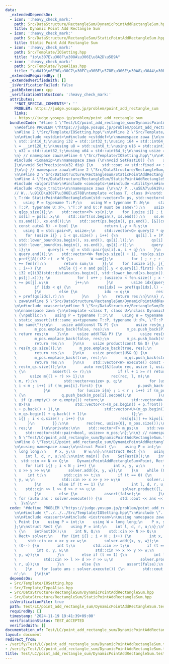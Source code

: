 ```yaml
---
data:
  _extendedDependsOn:
  - icon: ':heavy_check_mark:'
    path: Src/DataStructure/RectangleSum/DynamicPointAddRectangleSum.hpp
    title: Dynamic Point Add Rectangle Sum
  - icon: ':heavy_check_mark:'
    path: Src/DataStructure/RectangleSum/StaticPointAddRectangleSum.hpp
    title: Static Point Add Rectangle Sum
  - icon: ':heavy_check_mark:'
    path: Src/Template/IOSetting.hpp
    title: "io\u307E\u308F\u308A\u306E\u8A2D\u5B9A"
  - icon: ':heavy_check_mark:'
    path: Src/Template/TypeAlias.hpp
    title: "\u6A19\u6E96\u30C7\u30FC\u30BF\u578B\u306E\u30A8\u30A4\u30EA\u30A2\u30B9"
  _extendedRequiredBy: []
  _extendedVerifiedWith: []
  _isVerificationFailed: false
  _pathExtension: cpp
  _verificationStatusIcon: ':heavy_check_mark:'
  attributes:
    '*NOT_SPECIAL_COMMENTS*': ''
    PROBLEM: https://judge.yosupo.jp/problem/point_add_rectangle_sum
    links:
    - https://judge.yosupo.jp/problem/point_add_rectangle_sum
  bundledCode: "#line 1 \"Test/LC/point_add_rectangle_sum/DynamicPointAddRectangleSum.test.cpp\"\
    \n#define PROBLEM \"https://judge.yosupo.jp/problem/point_add_rectangle_sum\"\n\
    \n#line 2 \"Src/Template/IOSetting.hpp\"\n\n#line 2 \"Src/Template/TypeAlias.hpp\"\
    \n\n#include <cstdint>\n#include <cstddef>\n\nnamespace zawa {\n\nusing i16 =\
    \ std::int16_t;\nusing i32 = std::int32_t;\nusing i64 = std::int64_t;\nusing i128\
    \ = __int128_t;\n\nusing u8 = std::uint8_t;\nusing u16 = std::uint16_t;\nusing\
    \ u32 = std::uint32_t;\nusing u64 = std::uint64_t;\n\nusing usize = std::size_t;\n\
    \n} // namespace zawa\n#line 4 \"Src/Template/IOSetting.hpp\"\n\n#include <iostream>\n\
    #include <iomanip>\n\nnamespace zawa {\n\nvoid SetFastIO() {\n    std::cin.tie(nullptr)->sync_with_stdio(false);\n\
    }\n\nvoid SetPrecision(u32 dig) {\n    std::cout << std::fixed << std::setprecision(dig);\n\
    }\n\n} // namespace zawa\n#line 2 \"Src/DataStructure/RectangleSum/DynamicPointAddRectangleSum.hpp\"\
    \n\n#line 2 \"Src/DataStructure/RectangleSum/StaticPointAddRectangleSum.hpp\"\n\
    \n#line 4 \"Src/DataStructure/RectangleSum/StaticPointAddRectangleSum.hpp\"\n\n\
    #include <algorithm>\n#include <concepts>\n#include <utility>\n#include <vector>\n\
    #include <type_traits>\n\nnamespace zawa {\n\n// P...\u5EA7\u6A19\u306E\u578B\n\
    // W...\u91CD\u307F\u306E\u578B\ntemplate <class T, class U>\nstd::vector<typename\
    \ T::W> StaticPointAddRectangleSum(std::vector<T> ps, std::vector<U> qs) {\n \
    \   using P = typename T::P;\n    using W = typename T::W;\n    static_assert(std::same_as<typename\
    \ T::P, typename U::P>, \"T::P and U::P must be same\");\n    usize n{ps.size()},\
    \ q{qs.size()};\n    std::vector<P> xs(n);\n    for (usize i{} ; i < n ; i++)\
    \ xs[i] = ps[i].x;\n    std::sort(xs.begin(), xs.end());\n    xs.erase(std::unique(xs.begin(),\
    \ xs.end()), xs.end());\n    std::sort(ps.begin(), ps.end(), [&](const auto& L,\
    \ const auto& R) -> bool {\n            return L.y < R.y;\n            });\n \
    \   using Q = std::pair<P, usize>;\n    std::vector<Q> query(2 * qs.size());\n\
    \    for (usize i{} ; i < qs.size() ; i++) {\n        qs[i].l = (P)std::distance(xs.begin(),\
    \ std::lower_bound(xs.begin(), xs.end(), qs[i].l));\n        qs[i].r = (P)std::distance(xs.begin(),\
    \ std::lower_bound(xs.begin(), xs.end(), qs[i].r));\n        query[i] = std::pair{qs[i].d,\
    \ i};\n        query[i + q] = std::pair{qs[i].u, i + q};\n    }\n    std::sort(query.begin(),\
    \ query.end());\n    std::vector<W> fen(xs.size() + 1), res(qs.size());\n    auto\
    \ pref{[&](i32 r) -> W {\n        W sum{};\n        for ( ; r ; r -= r & -r) sum\
    \ += fen[r];\n        return sum;\n    }};\n    for (usize i{}, j{} ; i < query.size()\
    \ ; i++) {\n        while (j < n and ps[j].y < query[i].first) {\n           \
    \ i32 x{(i32)std::distance(xs.begin(), std::lower_bound(xs.begin(), xs.end(),\
    \ ps[j].x))}; \n            for ( x++ ; (usize)x < fen.size() ; x += x & -x) fen[x]\
    \ += ps[j].w;\n            j++;\n        }\n        usize idx{query[i].second};\n\
    \        if (idx < q) {\n            res[idx] += pref(qs[idx].l) - pref(qs[idx].r);\n\
    \        }\n        else {\n            idx -= q;\n            res[idx] += -pref(qs[idx].l)\
    \ + pref(qs[idx].r);\n        }\n    } \n    return res;\n}\n\n} // namespace\
    \ zawa\n#line 5 \"Src/DataStructure/RectangleSum/DynamicPointAddRectangleSum.hpp\"\
    \n\n#include <cassert>\n#line 9 \"Src/DataStructure/RectangleSum/DynamicPointAddRectangleSum.hpp\"\
    \n\nnamespace zawa {\n\ntemplate <class T, class U>\nclass DynamicPointAddRectangleSum\
    \ {\npublic:\n    using P = typename T::P;\n    using W = typename T::W;\n   \
    \ static_assert(std::same_as<typename T::P, typename U::P>, \"T::P and U::P must\
    \ be same\");\n\n    usize add(const T& P) {\n        usize res{m_ps.size()};\n\
    \        m_pos.emplace_back(false, res);\n        m_ps.push_back(P);\n       \
    \ return res;\n    }\n\n    usize add(T&& P) {\n        usize res{m_ps.size()};\n\
    \        m_pos.emplace_back(false, res);\n        m_ps.push_back(std::move(P));\n\
    \        return res;\n    }\n\n    usize product(const U& Q) {\n        usize\
    \ res{m_qs.size()};\n        m_pos.emplace_back(true, res);\n        m_qs.push_back(Q);\n\
    \        return res;\n    }\n\n    usize product(U&& Q) {\n        usize res{m_qs.size()};\n\
    \        m_pos.emplace_back(true, res);\n        m_qs.push_back(std::move(Q));\n\
    \        return res;\n    }\n\n    std::vector<W> execute() const {\n        std::vector<W>\
    \ res(m_qs.size());\n\n        auto rec{[&](auto rec, usize l, usize r) -> void\
    \ {\n            assert(l <= r);\n            if (l + 1 >= r) return;\n      \
    \      usize m{(l + r) >> 1};\n            rec(rec, l, m);\n            rec(rec,\
    \ m, r);\n            std::vector<usize> p, q;\n            for (usize i{l} ;\
    \ i < m ; i++) if (!m_pos[i].first) {\n                p.push_back(m_pos[i].second);\n\
    \            }\n            for (usize i{m} ; i < r ; i++) if (m_pos[i].first)\
    \ {\n                q.push_back(m_pos[i].second);\n            }\n          \
    \  if (p.empty() or q.empty()) return;\n            std::vector<W> kiyo{StaticPointAddRectangleSum<T,\
    \ U>(\n                    std::vector<T>(m_ps.begin() + p.front(), m_ps.begin()\
    \ + p.back() + 1),\n                    std::vector<U>(m_qs.begin() + q.front(),\
    \ m_qs.begin() + q.back() + 1)\n                    )};\n            for (usize\
    \ i{} ; i < q.size() ; i++) {\n                res[q[i]] += kiyo[i];\n       \
    \     }\n        }};\n\n        rec(rec, usize{0}, m_pos.size());\n        return\
    \ res;\n    }\n\nprivate:\n\n    std::vector<T> m_ps;\n    std::vector<U> m_qs;\n\
    \    std::vector<std::pair<bool, usize>> m_pos;\n};\n\n} // namespace zawa\n#line\
    \ 5 \"Test/LC/point_add_rectangle_sum/DynamicPointAddRectangleSum.test.cpp\"\n\
    \n#line 8 \"Test/LC/point_add_rectangle_sum/DynamicPointAddRectangleSum.test.cpp\"\
    \n\nusing namespace zawa;\n\nstruct Point {\n    using P = int;\n    using W =\
    \ long long;\n    P x, y;\n    W w;\n};\n\nstruct Rect {\n    using P = int;\n\
    \    int l, d, r, u;\n};\n\nint main() {\n    SetFastIO();\n    int N, Q;\n  \
    \  std::cin >> N >> Q;\n    DynamicPointAddRectangleSum<Point, Rect> solver;\n\
    \    for (int i{} ; i < N ; i++) {\n        int x, y, w;\n        std::cin >>\
    \ x >> y >> w;\n        solver.add({x, y, w});\n    }\n    while (Q--) {\n   \
    \     int t;\n        std::cin >> t;\n        if (t == 0) {\n            int x,\
    \ y, w;\n            std::cin >> x >> y >> w;\n            solver.add({x, y, w});\n\
    \        }\n        else if (t == 1) {\n            int l, d, r, u;\n        \
    \    std::cin >> l >> d >> r >> u;\n            solver.product({l, d, r, u});\n\
    \        }\n        else {\n            assert(false);\n        }\n    }\n   \
    \ for (auto ans : solver.execute()) {\n        std::cout << ans << '\\n';\n  \
    \  }\n}\n"
  code: "#define PROBLEM \"https://judge.yosupo.jp/problem/point_add_rectangle_sum\"\
    \n\n#include \"../../../Src/Template/IOSetting.hpp\"\n#include \"../../../Src/DataStructure/RectangleSum/DynamicPointAddRectangleSum.hpp\"\
    \n\n#include <cassert>\n#include <iostream>\n\nusing namespace zawa;\n\nstruct\
    \ Point {\n    using P = int;\n    using W = long long;\n    P x, y;\n    W w;\n\
    };\n\nstruct Rect {\n    using P = int;\n    int l, d, r, u;\n};\n\nint main()\
    \ {\n    SetFastIO();\n    int N, Q;\n    std::cin >> N >> Q;\n    DynamicPointAddRectangleSum<Point,\
    \ Rect> solver;\n    for (int i{} ; i < N ; i++) {\n        int x, y, w;\n   \
    \     std::cin >> x >> y >> w;\n        solver.add({x, y, w});\n    }\n    while\
    \ (Q--) {\n        int t;\n        std::cin >> t;\n        if (t == 0) {\n   \
    \         int x, y, w;\n            std::cin >> x >> y >> w;\n            solver.add({x,\
    \ y, w});\n        }\n        else if (t == 1) {\n            int l, d, r, u;\n\
    \            std::cin >> l >> d >> r >> u;\n            solver.product({l, d,\
    \ r, u});\n        }\n        else {\n            assert(false);\n        }\n\
    \    }\n    for (auto ans : solver.execute()) {\n        std::cout << ans << '\\\
    n';\n    }\n}\n"
  dependsOn:
  - Src/Template/IOSetting.hpp
  - Src/Template/TypeAlias.hpp
  - Src/DataStructure/RectangleSum/DynamicPointAddRectangleSum.hpp
  - Src/DataStructure/RectangleSum/StaticPointAddRectangleSum.hpp
  isVerificationFile: true
  path: Test/LC/point_add_rectangle_sum/DynamicPointAddRectangleSum.test.cpp
  requiredBy: []
  timestamp: '2024-11-19 19:41:39+09:00'
  verificationStatus: TEST_ACCEPTED
  verifiedWith: []
documentation_of: Test/LC/point_add_rectangle_sum/DynamicPointAddRectangleSum.test.cpp
layout: document
redirect_from:
- /verify/Test/LC/point_add_rectangle_sum/DynamicPointAddRectangleSum.test.cpp
- /verify/Test/LC/point_add_rectangle_sum/DynamicPointAddRectangleSum.test.cpp.html
title: Test/LC/point_add_rectangle_sum/DynamicPointAddRectangleSum.test.cpp
---
```

